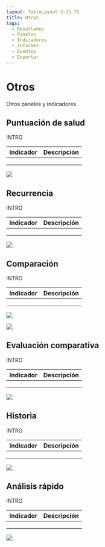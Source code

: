 ```yaml
---
layout: TableLayout-2-25_75
title: Otros
tags:
  - Resultados
  - Paneles
  - Indicadores
  - Informes
  - Eventos
  - Exportar
---
```

# Otros

Otros paneles y indicadores.

## Puntuación de salud

INTRO

| Indicador | Descripción |
| :--- | :--- |
|  |  |
|  |  |
|  |  |

   ![](https://cdn.phishx.io/phishx-docs/images/phishx_results_dashboards_healthscore_01.webp)

## Recurrencia

INTRO

| Indicador | Descripción |
| :--- | :--- |
|  |  |
|  |  |
|  |  |

   ![](https://cdn.phishx.io/phishx-docs/images/phishx_results_dashboards_recurrence_01.webp)

## Comparación

INTRO

| Indicador | Descripción |
| :--- | :--- |
|  |  |
|  |  |
|  |  |

   ![](https://cdn.phishx.io/phishx-docs/images/phishx_results_dashboards_comparison_01.webp)

   ![](https://cdn.phishx.io/phishx-docs/images/phishx_results_dashboards_comparison_02.webp)

## Evaluación comparativa

INTRO

| Indicador | Descripción |
| :--- | :--- |
|  |  |
|  |  |
|  |  |

   ![](https://cdn.phishx.io/phishx-docs/images/phishx_results_dashboards_benchmarking_01.webp)

## Historia

INTRO

| Indicador | Descripción |
| :--- | :--- |
|  |  |
|  |  |
|  |  |

   ![](https://cdn.phishx.io/phishx-docs/images/phishx_results_dashboards_history_01.webp)

## Análisis rápido

INTRO

| Indicador | Descripción |
| :--- | :--- |
|  |  |
|  |  |
|  |  |

   ![](https://cdn.phishx.io/phishx-docs/images/phishx_results_dashboards_quick_01.webp)
